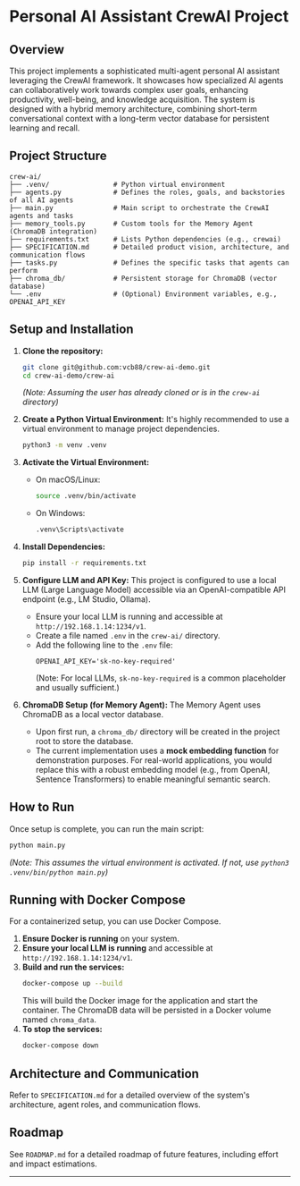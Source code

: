 # Personal AI Assistant CrewAI Project

## Overview
This project implements a sophisticated multi-agent personal AI assistant leveraging the CrewAI framework. It showcases how specialized AI agents can collaboratively work towards complex user goals, enhancing productivity, well-being, and knowledge acquisition. The system is designed with a hybrid memory architecture, combining short-term conversational context with a long-term vector database for persistent learning and recall.

## Project Structure

```
crew-ai/
├── .venv/                # Python virtual environment
├── agents.py             # Defines the roles, goals, and backstories of all AI agents
├── main.py               # Main script to orchestrate the CrewAI agents and tasks
├── memory_tools.py       # Custom tools for the Memory Agent (ChromaDB integration)
├── requirements.txt      # Lists Python dependencies (e.g., crewai)
├── SPECIFICATION.md      # Detailed product vision, architecture, and communication flows
├── tasks.py              # Defines the specific tasks that agents can perform
├── chroma_db/            # Persistent storage for ChromaDB (vector database)
└── .env                  # (Optional) Environment variables, e.g., OPENAI_API_KEY
```

## Setup and Installation

1.  **Clone the repository:**
    ```bash
    git clone git@github.com:vcb88/crew-ai-demo.git
    cd crew-ai-demo/crew-ai
    ```
    *(Note: Assuming the user has already cloned or is in the `crew-ai` directory)*

2.  **Create a Python Virtual Environment:**
    It's highly recommended to use a virtual environment to manage project dependencies.
    ```bash
    python3 -m venv .venv
    ```

3.  **Activate the Virtual Environment:**
    *   On macOS/Linux:
        ```bash
        source .venv/bin/activate
        ```
    *   On Windows:
        ```bash
        .venv\Scripts\activate
        ```

4.  **Install Dependencies:**
    ```bash
    pip install -r requirements.txt
    ```

5.  **Configure LLM and API Key:**
    This project is configured to use a local LLM (Large Language Model) accessible via an OpenAI-compatible API endpoint (e.g., LM Studio, Ollama).
    *   Ensure your local LLM is running and accessible at `http://192.168.1.14:1234/v1`.
    *   Create a file named `.env` in the `crew-ai/` directory.
    *   Add the following line to the `.env` file:
        ```
        OPENAI_API_KEY='sk-no-key-required'
        ```
        (Note: For local LLMs, `sk-no-key-required` is a common placeholder and usually sufficient.)

6.  **ChromaDB Setup (for Memory Agent):**
    The Memory Agent uses ChromaDB as a local vector database.
    *   Upon first run, a `chroma_db/` directory will be created in the project root to store the database.
    *   The current implementation uses a **mock embedding function** for demonstration purposes. For real-world applications, you would replace this with a robust embedding model (e.g., from OpenAI, Sentence Transformers) to enable meaningful semantic search.

## How to Run

Once setup is complete, you can run the main script:

```bash
python main.py
```
*(Note: This assumes the virtual environment is activated. If not, use `python3 .venv/bin/python main.py`)*

## Running with Docker Compose

For a containerized setup, you can use Docker Compose.

1.  **Ensure Docker is running** on your system.
2.  **Ensure your local LLM is running** and accessible at `http://192.168.1.14:1234/v1`.
3.  **Build and run the services:**
    ```bash
    docker-compose up --build
    ```
    This will build the Docker image for the application and start the container. The ChromaDB data will be persisted in a Docker volume named `chroma_data`.
4.  **To stop the services:**
    ```bash
    docker-compose down
    ```

## Architecture and Communication

Refer to `SPECIFICATION.md` for a detailed overview of the system's architecture, agent roles, and communication flows.

## Roadmap

See `ROADMAP.md` for a detailed roadmap of future features, including effort and impact estimations.

---
